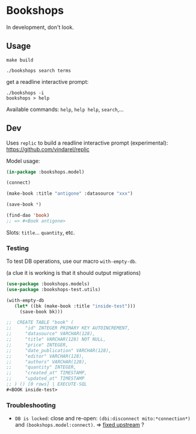 # Bookshops

In development, don't look.

## Usage

    make build

    ./bookshops search terms

get a readline interactive prompt:

    ./bookshops -i
    bookshops > help

Available commands: `help`, `help help`, `search`,...


## Dev

Uses `replic` to build a readline interactive prompt (experimental):
https://github.com/vindarel/replic

Model usage:

```lisp
(in-package :bookshops.model)

(connect)

(make-book :title "antigone" :datasource "xxx")

(save-book *)

(find-dao 'book)
;; => #<Book antigone>
```

Slots: `title`... `quantity`, etc.

### Testing

To test DB operations, use our macro `with-empty-db`.

(a clue it is working is that it should output migrations)

```lisp
(use-package :bookshops.models)
(use-package :bookshops-test.utils)

(with-empty-db
   (let* ((bk (make-book :title "inside-test")))
     (save-book bk)))

;;  CREATE TABLE "book" (
;;     "id" INTEGER PRIMARY KEY AUTOINCREMENT,
;;     "datasource" VARCHAR(128),
;;     "title" VARCHAR(128) NOT NULL,
;;     "price" INTEGER,
;;     "date_publication" VARCHAR(128),
;;     "editor" VARCHAR(128),
;;     "authors" VARCHAR(128),
;;     "quantity" INTEGER,
;;     "created_at" TIMESTAMP,
;;     "updated_at" TIMESTAMP
;; ) () [0 rows] | EXECUTE-SQL
#<BOOK inside-test>
```

### Troubleshooting

- `DB is locked`: close and re-open: `(dbi:disconnect mito:*connection*)` and `(bookshops.model:connect)`. => [fixed upstream](https://github.com/fukamachi/mito/pull/28#issuecomment-377450798) ?
